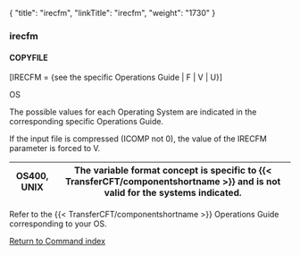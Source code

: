 {
    "title": "irecfm",
    "linkTitle": "irecfm",
    "weight": "1730"
}<span id="irecfm"></span>

### irecfm

#### COPYFILE

\[IRECFM
= {see the specific Operations Guide | F | V | U}\]    

OS

The possible values for each Operating
System are indicated in the corresponding specific Operations Guide.

If the input file is compressed (ICOMP not 0), the value of the IRECFM
parameter is forced to V.


| OS400, UNIX | The variable format concept is specific to {{< TransferCFT/componentshortname  >}} and is not valid for the systems indicated. |
| --- | --- |


Refer to the {{< TransferCFT/componentshortname  >}} Operations Guide corresponding to your
OS.

[Return to Command index](../../)
